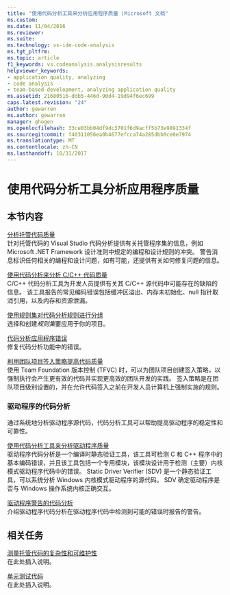 ```yaml
---
title: "使用代码分析工具来分析应用程序质量 |Microsoft 文档"
ms.custom: 
ms.date: 11/04/2016
ms.reviewer: 
ms.suite: 
ms.technology: vs-ide-code-analysis
ms.tgt_pltfrm: 
ms.topic: article
f1_keywords: vs.codeanalysis.analysisresults
helpviewer_keywords:
- application quality, analyzing
- code analysis
- team-based development, analyzing application quality
ms.assetid: 21680516-ddb5-446d-90d4-19d94f6ec699
caps.latest.revision: "24"
author: gewarren
ms.author: gewarren
manager: ghogen
ms.openlocfilehash: 33ce03bb04df9dc3701f6d9acff5b73e9891334f
ms.sourcegitcommit: f40311056ea0b4677efcca74a285dbb0ce0e7974
ms.translationtype: MT
ms.contentlocale: zh-CN
ms.lasthandoff: 10/31/2017
---
```

# <a name="analyzing-application-quality-by-using-code-analysis-tools"></a>使用代码分析工具分析应用程序质量
## <a name="in-this-section"></a>本节内容  
 [分析托管代码质量](../code-quality/analyzing-managed-code-quality-by-using-code-analysis.md)  
 针对托管代码的 Visual Studio 代码分析提供有关托管程序集的信息，例如 Microsoft .NET Framework 设计准则中规定的编程和设计规则的冲突。 警告消息标识任何相关的编程和设计问题，如有可能，还提供有关如何修复问题的信息。  
  
 [使用代码分析来分析 C/C++ 代码质量](../code-quality/analyzing-c-cpp-code-quality-by-using-code-analysis.md)  
 C/C++ 代码分析工具为开发人员提供有关其 C/C++ 源代码中可能存在的缺陷的信息。 该工具报告的常见编码错误包括缓冲区溢出、内存未初始化、null 指针取消引用，以及内存和资源泄漏。  
  
 [使用规则集对代码分析规则进行分组](../code-quality/using-rule-sets-to-group-code-analysis-rules.md)  
 选择和创建*规则集*要应用于你的项目。  
  
 [代码分析应用程序错误](../code-quality/code-analysis-application-errors.md)  
 修复代码分析功能中的错误。  
  
 [利用团队项目签入策略提高代码质量](../code-quality/enhancing-code-quality-with-team-project-check-in-policies.md)  
 使用 Team Foundation 版本控制 (TFVC) 时，可以为团队项目创建签入策略，以强制执行会产生更有效的代码并实现更高效的团队开发的实践。 签入策略是在团队项目级别设置的，并在允许代码签入之前在开发人员计算机上强制实施的规则。  
  
### <a name="code-analysis-for-drivers"></a>驱动程序的代码分析  
 通过系统地分析驱动程序源代码，代码分析工具可以帮助提高驱动程序的稳定性和可靠性。  
  
 [使用代码分析工具来分析驱动程序质量](http://go.microsoft.com/fwlink/?LinkId=227618)  
 驱动程序代码分析是一个编译时静态验证工具，该工具可检测 C 和 C++ 程序中的基本编码错误，并且该工具包括一个专用模块，该模块设计用于检测（主要）内核模式驱动程序代码中的错误。 Static Driver Verifier (SDV) 是一个静态验证工具，可以系统分析 Windows 内核模式驱动程序的源代码。 SDV 确定驱动程序是否与 Windows 操作系统内核正确交互。  
  
 [驱动程序警告的代码分析](http://go.microsoft.com/fwlink/?LinkId=225920)  
 介绍驱动程序代码分析在驱动程序代码中检测到可能的错误时报告的警告。  
  
## <a name="related-tasks"></a>相关任务  
 [测量托管代码的复杂性和可维护性](../code-quality/measuring-complexity-and-maintainability-of-managed-code.md)  
 在此处插入说明。  
  
 [单元测试代码](../test/unit-test-your-code.md)  
 在此处插入说明。

